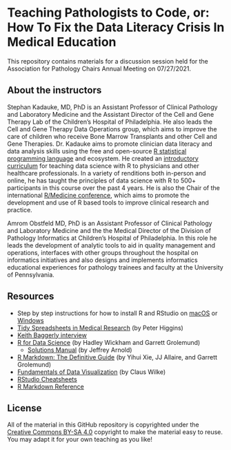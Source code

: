 # Teaching Pathologists to Code, or: How To Fix the Data Literacy Crisis In Medical Education

This repository contains materials for a discussion session held for the Association for Pathology Chairs Annual Meeting on 07/27/2021.

## About the instructors

Stephan Kadauke, MD, PhD is an Assistant Professor of Clinical Pathology and Laboratory Medicine and the Assistant Director of the Cell and Gene Therapy Lab of the Children’s Hospital of Philadelphia. He also leads the Cell and Gene Therapy Data Operations group, which aims to improve the care of children who receive Bone Marrow Transplants and other Cell and Gene Therapies. Dr. Kadauke aims to promote clinician data literacy and data analysis skills using the free and open-source [R statistical programming language](https://www.r-project.org/) and ecosystem. He created an [introductory curriculum](https://github.com/skadauke/intro-to-r-for-clinicians-chop) for teaching data science with R to physicians and other healthcare professionals. In a variety of renditions both in-person and online, he has taught the principles of data science with R to 500+ participants in this course over the past 4 years. He is also the Chair of the international [R/Medicine conference](https://r-medicine.org), which aims to promote the development and use of R based tools to improve clinical research and practice.

Amrom Obstfeld MD, PhD is an Assistant Professor of Clinical Pathology and Laboratory Medicine and the the Medical Director of the Division of Pathology Informatics at Children’s Hospital of Philadelphia. In this role he leads the development of analytic tools to aid in quality management and operations, interfaces with other groups throughout the hospital on informatics initiatives and also designs and implements informatics educational experiences for pathology trainees and faculty at the University of Pennsylvania.

## Resources

- Step by step instructions for how to install R and RStudio on [macOS](https://www.youtube.com/watch?v=GM88tYlEy_g) or [Windows](https://www.youtube.com/watch?v=JRKmZK5-6aE)
- [Tidy Spreadsheets in Medical Research](https://www.youtube.com/watch?v=9f-hpJbjKZo) (by Peter Higgins)
- [Keith Baggerly interview](https://www.youtube.com/watch?v=ehoe6jPRUhw)
- [R for Data Science](https://r4ds.had.co.nz/) (by Hadley Wickham and Garrett Grolemund)
  - [Solutions Manual](https://jrnold.github.io/r4ds-exercise-solutions/) (by Jeffrey Arnold)
- [R Markdown: The Definitive Guide](https://bookdown.org/yihui/rmarkdown/) (by Yihui Xie, JJ Allaire, and Garrett Grolemund)
- [Fundamentals of Data Visualization](https://clauswilke.com/dataviz/) (by Claus Wilke)
- [RStudio Cheatsheets](https://www.rstudio.com/resources/cheatsheets/)
- [R Markdown Reference](https://www.rstudio.com/wp-content/uploads/2015/03/rmarkdown-reference.pdf)

## License

All of the material in this GitHub repository is copyrighted under the [Creative Commons BY-SA 4.0](https://creativecommons.org/licenses/by-sa/4.0/) copyright to make the material easy to reuse. You may adapt it for your own teaching as you like!
